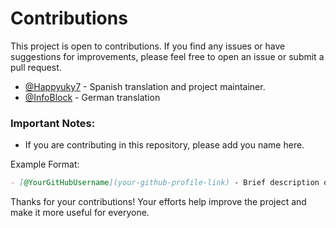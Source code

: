 # Contributions

This project is open to contributions. If you find any issues or have suggestions for improvements, please feel free to open an issue or submit a pull request.

- [@Happyuky7](https://github.com/Happyuky7/) - Spanish translation and project maintainer.
- [@InfoBlock](https://github.com/InfoBlock) - German translation

### Important Notes:
- If you are contributing in this repository, please add you name here.

Example Format:
```markdown
- [@YourGitHubUsername](your-github-profile-link) - Brief description of your contribution.
```

Thanks for your contributions! Your efforts help improve the project and make it more useful for everyone.
